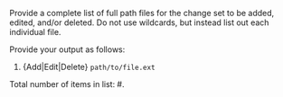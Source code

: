 Provide a complete list of full path files for the change set to be added, edited, and/or deleted.  Do not use wildcards, but instead list out each individual file.

Provide your output as follows:

1. {Add|Edit|Delete} `path/to/file.ext`

Total number of items in list: #.